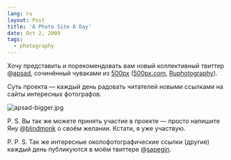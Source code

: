 ```yaml
---
lang: ru
layout: Post
title: 'A Photo Site A Day'
date: Oct 2, 2009
tags:
  - photography
---
```


Хочу представить и порекомендовать вам новый коллективный твиттер @[apsad](http://twitter.com/apsad "A Photo Site A Day (apsad)"), сочинённый чуваками из [500px](http://kowalskistatus.com/ "Kowalski, status!") ([500px.com](http://500px.com/ "Daily Smart Photodigest"), [Ruphotography](http://ruphotography.ru/ "Лучшие фотографии из фотосообществ")).

Суть проекта — каждый день радовать читателей новыми ссылками на сайты интересных фотографов.

![apsad-bigger.jpg](upload://apsad-bigger.jpg)

P. S. Вы так же можете принять участие в проекте — просто напишите Яну @[blindmonk](http://twitter.com/blindmonk) о своём желании. Кстати, я уже участвую.

P. P. S. Так же интересные околофотографические ссылки (другие) каждый день публикуются в моём твиттере @[sapegin](http://twitter.com/sapegin).
